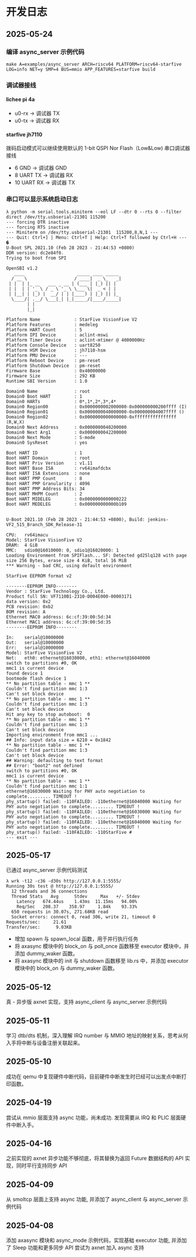 # 开发日志

## 2025-05-24
### 编译 async_server 示例代码
```
make A=examples/async_server ARCH=riscv64 PLATFORM=riscv64-starfive LOG=info NET=y SMP=4 BUS=mmio APP_FEATURES=starfive build
```

### 调试器接线
#### lichee pi 4a
- u0-rx -> 调试器 TX
- u0-tx -> 调试器 RX


#### starfive jh7110
拨码启动模式可以继续使用默认的 1-bit QSPI Nor Flash（Low&Low)
串口调试器接线
- 6 GND -> 调试器 GND
- 8 UART TX -> 调试器 RX
- 10 UART RX -> 调试器 TX

### 串口可以显示系统启动日志
```
λ python -m serial.tools.miniterm --eol LF --dtr 0 --rts 0 --filter direct /dev/tty.usbserial-21301 115200
--- forcing DTR inactive
--- forcing RTS inactive
--- Miniterm on /dev/tty.usbserial-21301  115200,8,N,1 ---
--- Quit: Ctrl+] | Menu: Ctrl+T | Help: Ctrl+T followed by Ctrl+H ---
�
U-Boot SPL 2021.10 (Feb 28 2023 - 21:44:53 +0800)
DDR version: dc2e84f0.
Trying to boot from SPI

OpenSBI v1.2
   ____                    _____ ____ _____
  / __ \                  / ____|  _ \_   _|
 | |  | |_ __   ___ _ __ | (___ | |_) || |
 | |  | | '_ \ / _ \ '_ \ \___ \|  _ < | |
 | |__| | |_) |  __/ | | |____) | |_) || |_
  \____/| .__/ \___|_| |_|_____/|____/_____|
        | |
        |_|

Platform Name             : StarFive VisionFive V2
Platform Features         : medeleg
Platform HART Count       : 5
Platform IPI Device       : aclint-mswi
Platform Timer Device     : aclint-mtimer @ 4000000Hz
Platform Console Device   : uart8250
Platform HSM Device       : jh7110-hsm
Platform PMU Device       : ---
Platform Reboot Device    : pm-reset
Platform Shutdown Device  : pm-reset
Firmware Base             : 0x40000000
Firmware Size             : 292 KB
Runtime SBI Version       : 1.0

Domain0 Name              : root
Domain0 Boot HART         : 1
Domain0 HARTs             : 0*,1*,2*,3*,4*
Domain0 Region00          : 0x0000000002000000-0x000000000200ffff (I)
Domain0 Region01          : 0x0000000040000000-0x000000004007ffff ()
Domain0 Region02          : 0x0000000000000000-0xffffffffffffffff (R,W,X)
Domain0 Next Address      : 0x0000000040200000
Domain0 Next Arg1         : 0x0000000042200000
Domain0 Next Mode         : S-mode
Domain0 SysReset          : yes

Boot HART ID              : 1
Boot HART Domain          : root
Boot HART Priv Version    : v1.11
Boot HART Base ISA        : rv64imafdcbx
Boot HART ISA Extensions  : none
Boot HART PMP Count       : 8
Boot HART PMP Granularity : 4096
Boot HART PMP Address Bits: 34
Boot HART MHPM Count      : 2
Boot HART MIDELEG         : 0x0000000000000222
Boot HART MEDELEG         : 0x000000000000b109


U-Boot 2021.10 (Feb 28 2023 - 21:44:53 +0800), Build: jenkins-VF2_515_Branch_SDK_Release-31

CPU:   rv64imacu
Model: StarFive VisionFive V2
DRAM:  4 GiB
MMC:   sdio0@16010000: 0, sdio1@16020000: 1
Loading Environment from SPIFlash... SF: Detected gd25lq128 with page size 256 Bytes, erase size 4 KiB, total 16 MiB
*** Warning - bad CRC, using default environment

StarFive EEPROM format v2

--------EEPROM INFO--------
Vendor : StarFive Technology Co., Ltd.
Product full SN: VF7110B1-2310-D004E000-00003171
data version: 0x2
PCB revision: 0xb2
BOM revision: A
Ethernet MAC0 address: 6c:cf:39:00:5d:34
Ethernet MAC1 address: 6c:cf:39:00:5d:35
--------EEPROM INFO--------

In:    serial@10000000
Out:   serial@10000000
Err:   serial@10000000
Model: StarFive VisionFive V2
Net:   eth0: ethernet@16030000, eth1: ethernet@16040000
switch to partitions #0, OK
mmc1 is current device
found device 1
bootmode flash device 1
** No partition table - mmc 1 **
Couldn't find partition mmc 1:3
Can't set block device
** No partition table - mmc 1 **
Couldn't find partition mmc 1:3
Can't set block device
Hit any key to stop autoboot:  0 
** No partition table - mmc 1 **
Couldn't find partition mmc 1:3
Can't set block device
Importing environment from mmc1 ...
## Info: input data size = 6210 = 0x1842
** No partition table - mmc 1 **
Couldn't find partition mmc 1:3
Can't set block device
## Warning: defaulting to text format
## Error: "boot2" not defined
switch to partitions #0, OK
mmc1 is current device
** No partition table - mmc 1 **
Couldn't find partition mmc 1:1
ethernet@16030000 Waiting for PHY auto negotiation to complete......... TIMEOUT !
phy_startup() failed: -110FAILED: -110ethernet@16040000 Waiting for PHY auto negotiation to complete......... TIMEOUT !
phy_startup() failed: -110FAILED: -110ethernet@16030000 Waiting for PHY auto negotiation to complete......... TIMEOUT !
phy_startup() failed: -110FAILED: -110ethernet@16040000 Waiting for PHY auto negotiation to complete......... TIMEOUT !
phy_startup() failed: -110FAILED: -110StarFive # 
--- exit ---
```

## 2025-05-17
已通过 async_server 示例代码测试
```
λ wrk -t12 -c36 -d30s http://127.0.0.1:5555/
Running 30s test @ http://127.0.0.1:5555/
  12 threads and 36 connections
  Thread Stats   Avg      Stdev     Max   +/- Stdev
    Latency   674.44us    1.43ms  11.15ms   94.00%
    Req/Sec   208.37    358.97     1.84k    93.33%
  650 requests in 30.07s, 271.68KB read
  Socket errors: connect 0, read 306, write 21, timeout 0
Requests/sec:     21.61
Transfer/sec:      9.03KB
```
- 增加 spawn 与 spawn_local 函数，用于并行执行任务
- 将 axasync 模块中的 block_on 与 poll_once 函数移至 executor 模块中，并添加 dummy_waker 函数。
- 将 axasync 模块中的 init 与 shutdown 函数移至 lib.rs 中，并添加 executor 模块中的 block_on 与 dummy_waker 函数。

## 2025-05-12
真 - 异步版 axnet 实现，支持 async_client 与 async_server 示例代码

## 2025-05-11
学习 dtb/dts 机制，深入理解 IRQ number 与 MMIO 地址的映射关系，思考从何入手将中断与设备注册关联起来。

## 2025-05-10
成功在 qemu 中复现硬件中断代码，目前硬件中断发生时已经可以出发点中断打印函数。

## 2025-04-19
尝试从 mmio 层面支持 async 功能，尚未成功. 发现需要从 IRQ 和 PLIC 层面硬件中断入手。

## 2025-04-16
之前实现的 axnet 异步功能不够彻底，将其替换为返回 Future 数据结构的 API 实现，同时平行支持同步 API

## 2025-04-09
从 smoltcp 层面上支持 async 功能, 并添加了 async_client 与 async_server 示例代码

## 2025-04-08
添加 axasync 模块和 async_mode 示例代码，实现基础 executor 功能, 并添加了 Sleep 功能和更多同步 API
尝试为 axnet 加入 async 支持